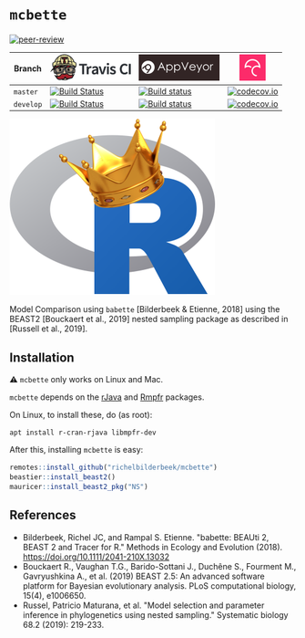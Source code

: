 # `mcbette`

[![peer-review](https://badges.ropensci.org/360_status.svg)](https://github.com/ropensci/software-review/issues/360)

Branch   |[![Travis CI logo](man/figures/TravisCI.png)](https://travis-ci.org)                                                                 |[![AppVeyor logo](man/figures/AppVeyor.png)](https://www.appveyor.com)                                                                                                            |[![Codecov logo](man/figures/Codecov.png)](https://www.codecov.io)
---------|-------------------------------------------------------------------------------------------------------------------------------------|----------------------------------------------------------------------------------------------------------------------------------------------------------------------------------|------------------------------------------------------------------------------------------------------------------------------------------------------------------
`master` |[![Build Status](https://travis-ci.org/richelbilderbeek/mcbette.svg?branch=master)](https://travis-ci.org/richelbilderbeek/mcbette)  |[![Build status](https://ci.appveyor.com/api/projects/status/co69b54ljo135b5x/branch/master?svg=true)](https://ci.appveyor.com/project/richelbilderbeek/mcbette/branch/master)    |[![codecov.io](https://codecov.io/github/richelbilderbeek/mcbette/coverage.svg?branch=master)](https://codecov.io/github/richelbilderbeek/mcbette?branch=master)
`develop`|[![Build Status](https://travis-ci.org/richelbilderbeek/mcbette.svg?branch=develop)](https://travis-ci.org/richelbilderbeek/mcbette) |[![Build status](https://ci.appveyor.com/api/projects/status/co69b54ljo135b5x/branch/develop?svg=true)](https://ci.appveyor.com/project/richelbilderbeek/mcbette/branch/develop)  |[![codecov.io](https://codecov.io/github/richelbilderbeek/mcbette/coverage.svg?branch=develop)](https://codecov.io/github/richelbilderbeek/mcbette?branch=develop)

![](man/figures/mcbette_logo.png)

Model Comparison using `babette` [Bilderbeek & Etienne, 2018]
using the BEAST2 [Bouckaert et al., 2019] nested sampling package
as described in [Russell et al., 2019].

## Installation

:warning: `mcbette` only works on Linux and Mac.

`mcbette` depends on the [rJava](https://cran.r-project.org/package=rJava) 
and [Rmpfr](https://cran.r-project.org/package=Rmpfr) packages.

On Linux, to install these, do (as root):

```
apt install r-cran-rjava libmpfr-dev
```

After this, installing `mcbette` is easy:

```r
remotes::install_github("richelbilderbeek/mcbette")
beastier::install_beast2()
mauricer::install_beast2_pkg("NS")
```

## References

 * Bilderbeek, Richel JC, and Rampal S. Etienne. "babette: BEAUti 2, BEAST 2 and Tracer for R." Methods in Ecology and Evolution (2018). https://doi.org/10.1111/2041-210X.13032
 * Bouckaert R., Vaughan T.G., Barido-Sottani J., Duchêne S., Fourment M., Gavryushkina A., et al. (2019) BEAST 2.5: An advanced software platform for Bayesian evolutionary analysis. PLoS computational biology, 15(4), e1006650.
 * Russel, Patricio Maturana, et al. "Model selection and parameter inference in phylogenetics using nested sampling." Systematic biology 68.2 (2019): 219-233.

